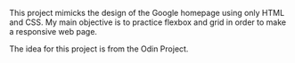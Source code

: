 This project mimicks the design of the Google homepage using only HTML and CSS. My main objective is to practice flexbox and grid in order to make a responsive web page.

The idea for this project is from the Odin Project.
